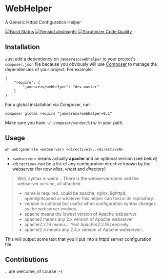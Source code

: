 # WebHelper
A Generic Httpd Configuration Helper

[![Build Status](https://api.travis-ci.org/JamesRezo/WebHelper.svg?branch=new-architecture)](https://travis-ci.org/JamesRezo/WebHelper)
[![SensioLabsInsight](https://insight.sensiolabs.com/projects/57e3dc27-e915-42d4-9bde-863a8f3bf5f8/mini.png)](https://insight.sensiolabs.com/projects/57e3dc27-e915-42d4-9bde-863a8f3bf5f8)
[![Scrutinizer Code Quality](https://scrutinizer-ci.com/g/JamesRezo/WebHelper/badges/quality-score.png?b=new-architecture)](https://scrutinizer-ci.com/g/JamesRezo/WebHelper/?branch=new-architecture)

## Installation

 Just add a dependency on `jamesrezo/webhelper` to your project's `composer.json` file because you obviously will use [Composer](https://getcomposer.org) to manage the dependencies of your project. For example:

```
{
    "require": {
        "jamesrezo/webhelper": "dev-master"
    }
}
```

For a global installation via Composer, run:

```composer global require "jamesrezo/webhelper=0.1"```

Make sure you have `~/.composer/vendor/bin/` in your path. 

## Usage

```wh web:generate <webserver> <directive1>..<directiveN>```

* `<webserver>` means actually **apache** and an optional version (see below)
* `<directive>` can be a list of any configuration directive known by the webserver (for now *alias*, *vhost* and *directory*)

> Well, <webserver> syntax is weird... 
> There is the webserver *name* and the webserver *version*, all attached.
> * name is required, could be apache, nginx, lighttpd, openlightspeed or whatever this helper can find in its repository.
> * version is optional but useful when configuration syntax changes as the webserver evolves.
> * apache means the lowest version of Apache webserver
> * apache2 means any 2.x version of Apache webserver
> * apache2.2.16 means... Yes! Apache/2.2.16 precisely.
> * apache2.4 means any 2.4.x version of Apache webserver...

This will output some text that you'll put into a httpd server configuration file.

## Contributions

...are welcome, of course ;-)
